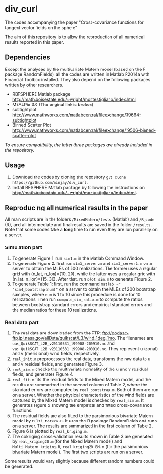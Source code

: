 # div_curl
The codes accompanying the paper "Cross-covariance functions for tangent vector fields on the sphere"

The aim of this repository is to allow the reproduction of all numerical results reported in this paper.

## Dependencies
Except the analyses by the multivariate Matern model (based on the R package RandomFields), all the codes are written in Matlab R2014a with Financial Toolbox installed. They also depend on the following packages written by other researchers.

* RBFSPHERE Matlab package http://math.boisestate.edu/~wright/montestigliano/index.html
* MEALPix 3.0 (The original link is broken)
* subtightplot http://www.mathworks.com/matlabcentral/fileexchange/39664-subtightplot
* Binned Scatter Plot http://www.mathworks.com/matlabcentral/fileexchange/19506-binned-scatter-plot

*To ensure compatibility, the latter three packages are already included in the repository.*

## Usage
1. Download the codes by cloning the repository `git clone https://github.com/minjay/div_curl`.
2. Install BFSPHERE Matlab package by following the instructions on http://math.boisestate.edu/~wright/montestigliano/index.html.

## Reproducing all numerical results in the paper
All main scripts are in the folders `/MixedMatern/tests` (Matlab) and `/R_code` (R), and all intermediate and final results are saved in the folder `/results`. Note that some codes take a **long** time to run even they are run parallelly on a server.

### Simulation part
1. To generate Figure 1: run `sim1.m` in the Matlab Command Window.
2. To generate Figure 2: first run `sim3_server.m` and `sim3_server2.m` on a server to obtain the MLEs of 500 realizations. The former uses a regular grid with (n_lat, n_lon)=(10, 20), while the latter uses a regular grid with (n_lat, n_lon)=(15, 30). After that, run `plot_sim.m` to generate Figure 2.
3. To generate Table 1: first, run the command `matlab -r "sim4_bootstrap(num)"` on a server to obtain the MLEs of 200 bootstrap samples, where `num` is 1 to 10 since this procedure is done for 10 realizations. Then run `compute_sim_ratio.m` to compute the ratios between bootstrap standard errors and empirical standard errors and the median ratios for these 10 realizations.

### Real data part
1. The real data are downloaded from the FTP: ftp://podaac-ftp.jpl.nasa.gov/allData/quikscat/L3/wind_1deg_1mo. The filenames are `uas_QuikSCAT_L2B_v20110531_199908-200910.nc` and `vas_QuikSCAT_L2B_v20110531_199908-200910.nc`. They represent u (zonal) and v (meridional) wind fields, respectively.
2. `real_init.m` preprocesses the real data, transforms the raw data to u and v residual fields, and generates Figure 3.
3. `real_sim.m` checks the multivariate normality of the u and v residual fields, and generates Figure 4.
4. `real_fit.m` fits the residual fields to the Mixed Matern model, and the results are summarized in the second column of Table 2, where the standard errors are computed by `real_bootstrap.m`. Both of them are run on a server. Whether the physical characteristics of the wind fields are captured by the Mixed Matern model is checked by `real_sim.m`. It generates Figure 5 showing the empirical and fitted cross-covariance functions.
5. The residual fields are also fitted to the parsimonious bivariate Matern model by `Multi_Matern.R`. It uses the R package RandomFields and runs on a server. The results are summarized in the first column of Table 2.
6. Figure 6 is plotted by `real_kriging.m`.
7. The cokriging cross-validation results shown in Table 3 are generated by `real_kriging20.m` (for the Mixed Matern model) and `Multi_Matern_kriging.R`, `real_kriging20_BM.m` (for the parsimonious bivariate Matern model). The first two scripts are run on a server.

Some results would vary slightly because different random numbers could be generated.

